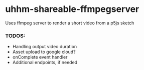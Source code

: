# uhhm-shareable-ffmpegserver
Uses ffmpeg server to render a short video from a p5js sketch

### TODOS:
- Handling output video duration
- Asset upload to google cloud?
- onComplete event handler
- Additional endpoints, if needed
